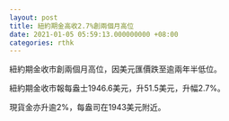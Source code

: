 ```yaml
---
layout: post
title: 紐約期金高收2.7%創兩個月高位
date: 2021-01-05 05:59:13.000000000 +08:00
categories: rthk
---
```


紐約期金收市創兩個月高位，因美元匯價跌至逾兩年半低位。

紐約期金收市報每盎士1946.6美元，升51.5美元，升幅2.7%。

現貨金亦升逾2%，每盎司在1943美元附近。
